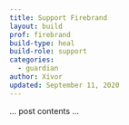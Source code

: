 ```yaml
---
title: Support Firebrand
layout: build
prof: firebrand
build-type: heal
build-role: support
categories:
  - guardian
author: Xivor
updated: September 11, 2020
---
```


… post contents …